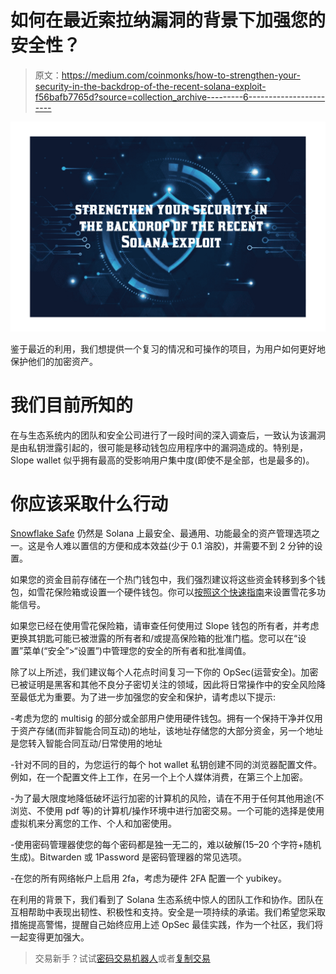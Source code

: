 # 如何在最近索拉纳漏洞的背景下加强您的安全性？

> 原文：<https://medium.com/coinmonks/how-to-strengthen-your-security-in-the-backdrop-of-the-recent-solana-exploit-f56bafb7765d?source=collection_archive---------6----------------------->

![](img/eacce60f8cdea8f0fea70d88bfc9e01b.png)

鉴于最近的利用，我们想提供一个复习的情况和可操作的项目，为用户如何更好地保护他们的加密资产。

# 我们目前所知的

在与生态系统内的团队和安全公司进行了一段时间的深入调查后，一致认为该漏洞是由私钥泄露引起的，很可能是移动钱包应用程序中的漏洞造成的。特别是，Slope wallet 似乎拥有最高的受影响用户集中度(即使不是全部，也是最多的)。

# 你应该采取什么行动

[Snowflake Safe](https://snowflake.so) 仍然是 Solana 上最安全、最通用、功能最全的资产管理选项之一。这是令人难以置信的方便和成本效益(少于 0.1 溶胶)，并需要不到 2 分钟的设置。

如果您的资金目前存储在一个热门钱包中，我们强烈建议将这些资金转移到多个钱包，如雪花保险箱或设置一个硬件钱包。你可以[按照这个快速指南](https://coinsbench.com/create-a-solana-multisig-in-just-a-few-clicks-c348a6186cb8)来设置雪花多功能信号。

如果您已经在使用雪花保险箱，请审查任何使用过 Slope 钱包的所有者，并考虑更换其钥匙可能已被泄露的所有者和/或提高保险箱的批准门槛。您可以在“设置”菜单(“安全”>“设置”)中管理您的安全的所有者和批准阈值。

除了以上所述，我们建议每个人花点时间复习一下你的 OpSec(运营安全)。加密已被证明是黑客和其他不良分子密切关注的领域，因此将日常操作中的安全风险降至最低尤为重要。为了进一步加强您的安全和保护，请考虑以下提示:

-考虑为您的 multisig 的部分或全部用户使用硬件钱包。拥有一个保持干净并仅用于资产存储(而非智能合同互动)的地址，该地址存储您的大部分资金，另一个地址是您转入智能合同互动/日常使用的地址

-针对不同的目的，为您运行的每个 hot wallet 私钥创建不同的浏览器配置文件。例如，在一个配置文件上工作，在另一个上个人媒体消费，在第三个上加密。

-为了最大限度地降低破坏运行加密的计算机的风险，请在不用于任何其他用途(不浏览、不使用 pdf 等)的计算机/操作环境中进行加密交易。一个可能的选择是使用虚拟机来分离您的工作、个人和加密使用。

-使用密码管理器使您的每个密码都是独一无二的，难以破解(15–20 个字符+随机生成)。Bitwarden 或 1Password 是密码管理器的常见选项。

-在您的所有网络帐户上启用 2fa，考虑为硬件 2FA 配置一个 yubikey。

在利用的背景下，我们看到了 Solana 生态系统中惊人的团队工作和协作。团队在互相帮助中表现出韧性、积极性和支持。安全是一项持续的承诺。我们希望您采取措施提高警惕，提醒自己始终应用上述 OpSec 最佳实践，作为一个社区，我们将一起变得更加强大。

> 交易新手？试试[密码交易机器人](/coinmonks/crypto-trading-bot-c2ffce8acb2a)或者[复制交易](/coinmonks/top-10-crypto-copy-trading-platforms-for-beginners-d0c37c7d698c)